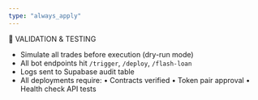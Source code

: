 ```yaml
---
type: "always_apply"
---
```


🧪 VALIDATION & TESTING
- Simulate all trades before execution (dry-run mode)
- All bot endpoints hit `/trigger`, `/deploy`, `/flash-loan`
- Logs sent to Supabase audit table
- All deployments require:
  • Contracts verified
  • Token pair approval
  • Health check API tests